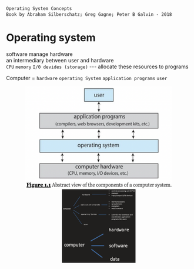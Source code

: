     Operating System Concepts
    Book by Abraham Silberschatz; Greg Gagne; Peter B Galvin - 2018

#   Operating system

software manage hardware  
an intermediary between user and hardware  
`CPU` `memory` `I/0 devides (storage)` --- allocate these resources to programs  

Computer = `hardware` `operating System` `application programs` `user`
<div  align="center" >    
<img src="ExtraFiles/PhotoFiles/OperaterSystemFigure1-1.png" width = "400" height = "280" align=center />
</div>

<div  align="center" >    
<img src="ExtraFiles/PhotoFiles/self1.2.png" width = "200" height = "100" align=center />
</div> 

<div  align="center" >    
<img src="ExtraFiles/PhotoFiles/self1.1.png" width = "200" height = "100" align=center />
</div> 





